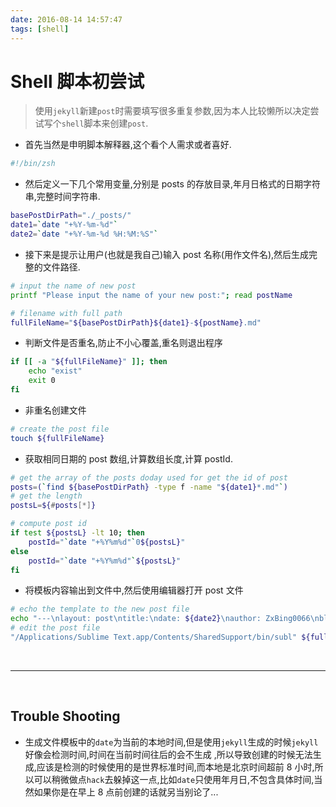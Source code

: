 ```yaml
---
date: 2016-08-14 14:57:47
tags: [shell]
---
```


# Shell 脚本初尝试

> 使用`jekyll`新建`post`时需要填写很多重复参数,因为本人比较懒所以决定尝试写个`shell`脚本来创建`post`.

-   首先当然是申明脚本解释器,这个看个人需求或者喜好.

```bash
#!/bin/zsh
```

-   然后定义一下几个常用变量,分别是 posts 的存放目录,年月日格式的日期字符串,完整时间字符串.

```bash
basePostDirPath="./_posts/"
date1=`date "+%Y-%m-%d"`
date2=`date "+%Y-%m-%d %H:%M:%S"`
```

-   接下来是提示让用户(也就是我自己)输入 post 名称(用作文件名),然后生成完整的文件路径.

```bash
# input the name of new post
printf "Please input the name of your new post:"; read postName

# filename with full path
fullFileName="${basePostDirPath}${date1}-${postName}.md"
```

-   判断文件是否重名,防止不小心覆盖,重名则退出程序

```bash
if [[ -a "${fullFileName}" ]]; then
    echo "exist"
    exit 0
fi
```

-   非重名创建文件

```bash
# create the post file
touch ${fullFileName}
```

-   获取相同日期的 post 数组,计算数组长度,计算 postId.

```bash
# get the array of the posts doday used for get the id of post
posts=(`find ${basePostDirPath} -type f -name "${date1}*.md"`)
# get the length
postsL=${#posts[*]}

# compute post id
if test ${postsL} -lt 10; then
    postId="`date "+%Y%m%d"`0${postsL}"
else
    postId="`date "+%Y%m%d"`${postsL}"
fi
```

-   将模板内容输出到文件中,然后使用编辑器打开 post 文件

```bash
# echo the template to the new post file
echo "---\nlayout: post\ntitle:\ndate: ${date2}\nauthor: ZxBing0066\nblogid: ${postId}\ncategories: \ntags: \n---" > ${fullFileName}
# edit the post file
"/Applications/Sublime Text.app/Contents/SharedSupport/bin/subl" ${fullFileName}
```

<br/>

---

<br/>

## Trouble Shooting

-   生成文件模板中的`date`为当前的本地时间,但是使用`jekyll`生成的时候`jekyll`好像会检测时间,时间在当前时间往后的会不生成 ,所以导致创建的时候无法生成,应该是检测的时候使用的是世界标准时间,而本地是北京时间超前 8 小时,所以可以稍微做点`hack`去躲掉这一点,比如`date`只使用年月日,不包含具体时间,当然如果你是在早上 8 点前创建的话就另当别论了...
